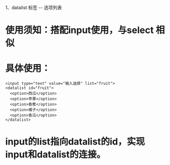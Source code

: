 1、datalist 标签 -- 选项列表
# 使用须知：搭配input使用，与select 相似
# 具体使用：
```
<input type="text" value="输入选择" list="fruit">
<datalist id="fruit">
  <option>西瓜</option>
  <option>苹果</option>
  <option>香蕉</option>
  <option>橘子</option>
  <option>香瓜</option>
</datalist>
```
# input的list指向datalist的id，实现input和datalist的连接。
